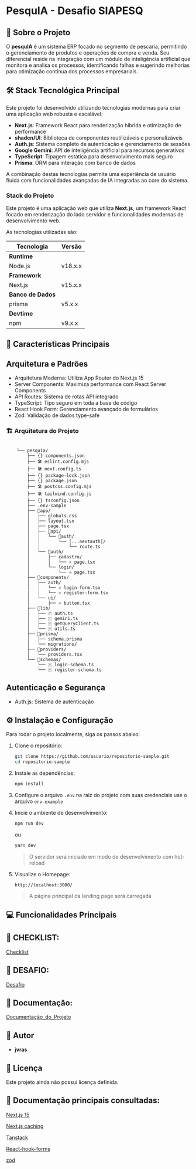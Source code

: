 # PesquIA - Desafio SIAPESQ

## 📖 Sobre o Projeto
O **pesquIA** é um sistema ERP focado no segmento de pescaria, permitindo o gerenciamento de produtos e operações de compra e venda. Seu diferencial reside na integração com um módulo de inteligência artificial que monitora e analisa os processos, identificando falhas e sugerindo melhorias para otimização contínua dos processos empresariais.


## 🛠️ Stack Tecnológica Principal

Este projeto foi desenvolvido utilizando tecnologias modernas para criar uma aplicação web robusta e escalável:

- **Next.js**: Framework React para renderização híbrida e otimização de performance
- **shadcn/UI**: Biblioteca de componentes reutilizáveis e personalizáveis
- **Auth.js**: Sistema completo de autenticação e gerenciamento de sessões
- **Google Gemini**: API de inteligência artificial para recursos generativos
- **TypeScript**: Tipagem estática para desenvolvimento mais seguro
- **Prisma**: ORM para interação com banco de dados

A combinação destas tecnologias permite uma experiência de usuário fluida com funcionalidades avançadas de IA integradas ao core do sistema.

### Stack do Projeto

Este projeto é uma aplicação web que utiliza **Next.js**, um framework React focado em renderização do lado servidor e funcionalidades modernas de desenvolvimento web.

As tecnologias utilizadas são:

| **Tecnologia**        | **Versão**       |
|-----------------------|------------------|
| **Runtime**           |                  |
| Node.js               | v18.x.x          |
| **Framework**         |                  |
| Next.js               | v15.x.x          |
| **Banco de Dados**    |                  |
| prisma                | v5.x.x           |
| **Devtime**           |                  |
| npm                   | v9.x.x           |

## 🚀 Características Principais
##  Arquitetura e Padrões
 - Arquitetura Moderna: Utiliza App Router do Next.js 15
 - Server Components: Maximiza performance com React Server Components
 - API Routes: Sistema de rotas API integrado
 - TypeScript: Tipo seguro em toda a base de código
 - React Hook Form: Gerenciamento avançado de formulários
 - Zod: Validação de dados type-safe

 ### 🏗 Arquitetura do Projeto
```

    └── pesquia/
        ├── {} components.json
        ├── 🛠️ eslint.config.mjs
        ├── 🛠️ next.config.ts
        ├── {} package-lock.json
        ├── {} package.json
        ├── 🛠️ postcss.config.mjs
        ├── 🛠️ tailwind.config.js
        ├── {} tsconfig.json
        ├── .env-sample
        ├── 📁app/
        │   ├── globals.css
        │   ├── layout.tsx
        │   ├── page.tsx
        │   ├── 📁api/
        │   │   └── 📁auth/
        │   │       └── [...nextauth]/
        │   │           └── route.ts
        │   └── 📁auth/
        │       ├── cadastro/
        │       │   └── ⚛ page.tsx
        │       └── login/
        │           └── ⚛ page.tsx
        ├── 📁components/
        │   ├── auth/
        │   │   └── ⚛ login-form.tsx
        |   |   └── ⚛ register-form.tsx
        │   └── ui/
        │       ├── ⚛ button.tsx
        ├── 📁lib/
        │   ├── 🇹 auth.ts
        │   ├── 🇹 gemini.ts
        │   ├── 🇹 getQueryClient.ts
        │   └── 🇹 utils.ts
        ├── 📁prisma/
        │   ├── schema.prisma
        │   └── migrations/
        ├── 📁providers/
        │   └── providers.tsx
        └── 📁schemas/
            └── 🇹 login-schema.ts
            └── 🇹 register-schema.ts
```

## Autenticação e Segurança
 - Auth.js: Sistema de autenticação


## ⚙️ Instalação e Configuração

Para rodar o projeto localmente, siga os passos abaixo:

1. Clone o repositório:

   ```bash
   git clone https://github.com/usuario/repositorio-sample.git
   cd repositorio-sample
   ```

2. Instale as dependências:

   ```bash
   npm install
   ```

3. Configure o arquivo `.env` na raiz do projeto com suas credenciais use o arquivo `env-example`

4. Inicie o ambiente de desenvolvimento:
   ```bash
   npm run dev
   ```
   ou
   ```bash
   yarn dev
   ```

   > O servidor será iniciado em modo de desenvolvimento com hot-reload

5. Visualize o Homepage:
   ```
   http://localhost:3000/
   ```
   > A página principal da landing page será carregada


## 💻 Funcionalidades Principais


## 📝 CHECKLIST:

[Checklist](/docs/SIAPESQ/CHECKPOINT.MD)

## 📝 DESAFIO:

[Desafio](/docs/SIAPESQ/DESAFIO.MD)

## 📝 Documentação:

[Documentação_do_Projeto](/docs/PesquIA/DOCS.MD)

## 📝 Autor

- **jvras**

## 📜 Licença

Este projeto ainda não possui licença definida.

## 📖 Documentação principais consultadas:

[Next.js 15](https://nextjs.org/docs/getting-started)

[Next.js caching](https://nextjs.org/docs/app/building-your-application/caching)

[Tanstack](https://tanstack.com/)

[React-hook-forms](https://react-hook-form.com/)

[zod](https://zod.dev/)


